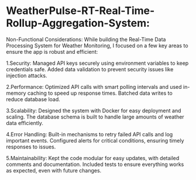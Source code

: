 # WeatherPulse-RT-Real-Time-Rollup-Aggregation-System:
Non-Functional Considerations:
While building the Real-Time Data Processing System for Weather Monitoring, I focused on a few key areas to ensure the app is robust and efficient:

1.Security: Managed API keys securely using environment variables to keep credentials safe. Added data validation to prevent security issues like injection attacks.

2.Performance: Optimized API calls with smart polling intervals and used in-memory caching to speed up response times. Batched data writes to reduce database load.

3.Scalability: Designed the system with Docker for easy deployment and scaling. The database schema is built to handle large amounts of weather data efficiently.

4.Error Handling: Built-in mechanisms to retry failed API calls and log important events. Configured alerts for critical conditions, ensuring timely responses to issues.

5.Maintainability: Kept the code modular for easy updates, with detailed comments and documentation. Included tests to ensure everything works as expected, even with future changes.

